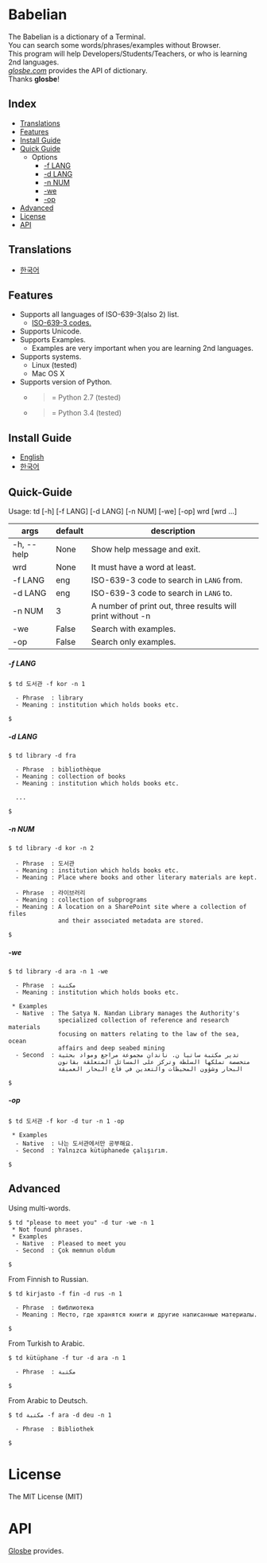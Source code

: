 # Babelian
The Babelian is a dictionary of a Terminal.  
You can search some words/phrases/examples without Browser.  
This program will help Developers/Students/Teachers, or who is learning 2nd languages.  
[*glosbe.com*](https://glosbe.com) provides the API of dictionary.  
Thanks **glosbe**!

## Index
 - [Translations](#translations)
 - [Features](#features)
 - [Install Guide](#install-guide)
 - [Quick Guide](#quick-guide)
   - Options
     - [-f LANG](#-f-lang)
     - [-d LANG](#-d-lang)
     - [-n NUM](#-n-num)
     - [-we](#-we)
     - [-op](#-op)
 - [Advanced](#advanced)
 - [License](#license)
 - [API](#api)

## Translations
- [한국어](./README-ko.md)

## Features
- Supports all languages of ISO-639-3(also 2) list.
  - [ISO-639-3 codes.](https://en.wikipedia.org/wiki/List_of_ISO_639-3_codes)
- Supports Unicode.
- Supports Examples.
  - Examples are very important when you are learning 2nd languages.
- Supports systems.
  - Linux (tested)
  - Mac OS X
- Supports version of Python.
  - >= Python 2.7 (tested)
  - >= Python 3.4 (tested)

## Install Guide
- [English](./docs/INSTALL.md)
- [한국어](./docs/INSTALL-ko.md)

## Quick-Guide
Usage: td [-h] [-f LANG] [-d LANG] [-n NUM] [-we] [-op] wrd [wrd ...]  

| args | default | description |
|------|---------|-------------|
| -h, --help | None | Show help message and exit. |
| wrd | None | It must have a word at least. |
| -f LANG | eng | ISO-639-3 code to search in `LANG` from. |
| -d LANG | eng | ISO-639-3 code to search in `LANG` to. |
| -n NUM | 3 | A number of print out, three results will print without -n |
| -we | False | Search with examples. |
| -op | False | Search only examples. |

##### -f LANG
```shell
$ td 도서관 -f kor -n 1

  - Phrase  : library
  - Meaning : institution which holds books etc.

$
```

##### -d LANG
```shell
$ td library -d fra

  - Phrase  : bibliothèque
  - Meaning : collection of books
  - Meaning : institution which holds books etc.

  ...

$
```

##### -n NUM
```shell
$ td library -d kor -n 2

  - Phrase  : 도서관
  - Meaning : institution which holds books etc.
  - Meaning : Place where books and other literary materials are kept.

  - Phrase  : 라이브러리
  - Meaning : collection of subprograms
  - Meaning : A location on a SharePoint site where a collection of files
              and their associated metadata are stored.

$
```

##### -we
```shell
$ td library -d ara -n 1 -we

  - Phrase  : مكتبة
  - Meaning : institution which holds books etc.

 * Examples
  - Native  : The Satya N. Nandan Library manages the Authority's
              specialized collection of reference and research materials
              focusing on matters relating to the law of the sea, ocean
              affairs and deep seabed mining
  - Second  : تدير مكتبة ساتيا ن. ناندان مجموعة مراجع ومواد بحثية
              متخصصة تملكها السلطة وتركز على المسائل المتعلقة بقانون
              البحار وشؤون المحيطات والتعدين في قاع البحار العميقة

$
```

##### -op
```shell
$ td 도서관 -f kor -d tur -n 1 -op

 * Examples
  - Native  : 나는 도서관에서만 공부해요.
  - Second  : Yalnızca kütüphanede çalışırım.

$
```

## Advanced
Using multi-words.
```shell
$ td "please to meet you" -d tur -we -n 1
 * Not found phrases.
 * Examples
  - Native  : Pleased to meet you
  - Second  : Çok memnun oldum

$
```
From Finnish to Russian.
```shell
$ td kirjasto -f fin -d rus -n 1

  - Phrase  : библиотека
  - Meaning : Место, где хранятся книги и другие написанные материалы.

$
```
From Turkish to Arabic.
```shell
$ td kütüphane -f tur -d ara -n 1

  - Phrase  : مكتبة

$
```
From Arabic to Deutsch.
```shell
$ td مكتبة -f ara -d deu -n 1

  - Phrase  : Bibliothek

$
```

# License
The MIT License (MIT)

# API
[Glosbe](https://glosbe.com) provides.

